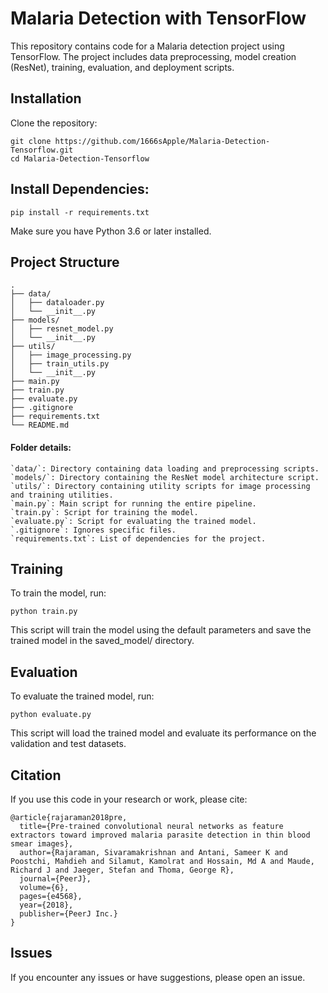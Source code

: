 # Malaria Detection with TensorFlow
This repository contains code for a Malaria detection project using TensorFlow. The project includes data preprocessing, model creation (ResNet), training, evaluation, and deployment scripts.

## Installation
Clone the repository:
```
git clone https://github.com/1666sApple/Malaria-Detection-Tensorflow.git
cd Malaria-Detection-Tensorflow 
```

## Install Dependencies:
```
pip install -r requirements.txt
```
Make sure you have Python 3.6 or later installed.

## Project Structure

```
.
├── data/
│   ├── dataloader.py
│   └── __init__.py
├── models/
│   ├── resnet_model.py
│   └── __init__.py
├── utils/
│   ├── image_processing.py
│   ├── train_utils.py
│   └── __init__.py
├── main.py
├── train.py
├── evaluate.py
├── .gitignore
├── requirements.txt
└── README.md

```
#### Folder details:
```
`data/`: Directory containing data loading and preprocessing scripts.
`models/`: Directory containing the ResNet model architecture script.
`utils/`: Directory containing utility scripts for image processing and training utilities.
`main.py`: Main script for running the entire pipeline.
`train.py`: Script for training the model.
`evaluate.py`: Script for evaluating the trained model.
`.gitignore`: Ignores specific files.
`requirements.txt`: List of dependencies for the project.
```

## Training
To train the model, run:
```
python train.py
```

This script will train the model using the default parameters and save the trained model in the saved_model/ directory.

## Evaluation

To evaluate the trained model, run:
```
python evaluate.py
```
This script will load the trained model and evaluate its performance on the validation and test datasets.

<!-- ## Contributors
Add your name here if you contributed to this project. -->
<!--  -->
<!-- License -->
<!-- Specify your license (e.g., MIT, Apache 2.0). -->
<!--  -->
## Citation
If you use this code in your research or work, please cite:
```
@article{rajaraman2018pre,
  title={Pre-trained convolutional neural networks as feature extractors toward improved malaria parasite detection in thin blood smear images},
  author={Rajaraman, Sivaramakrishnan and Antani, Sameer K and Poostchi, Mahdieh and Silamut, Kamolrat and Hossain, Md A and Maude, Richard J and Jaeger, Stefan and Thoma, George R},
  journal={PeerJ},
  volume={6},
  pages={e4568},
  year={2018},
  publisher={PeerJ Inc.}
}
```
## Issues
If you encounter any issues or have suggestions, please open an issue.
